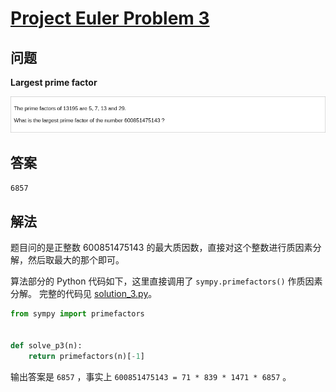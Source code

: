 # [Project Euler Problem 3](https://projecteuler.net/problem=3)

## 问题

**Largest prime factor**

![题目截图](../images/problem_3.png)

## 答案

`6857`

## 解法

题目问的是正整数 600851475143 的最大质因数，直接对这个整数进行质因素分解，然后取最大的那个即可。

算法部分的 Python 代码如下，这里直接调用了 `sympy.primefactors()` 作质因素分解。
完整的代码见 [solution_3.py](../solutions/solution_3.py)。

```python
from sympy import primefactors


def solve_p3(n):
    return primefactors(n)[-1]
```

输出答案是 `6857` ，事实上 `600851475143 = 71 * 839 * 1471 * 6857` 。
